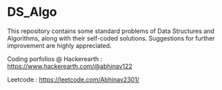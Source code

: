 # DS_Algo
 
This repository contains some standard problems of Data Structures and Algorithms, along with their self-coded solutions. 
Suggestions for further improvement are highly appreciated.

Coding porfolios @
Hackerearth : https://www.hackerearth.com/@abhinav122

Leetcode : https://leetcode.com/Abhinav2301/
